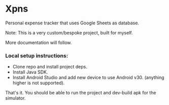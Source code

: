 # Xpns

Personal expense tracker that uses Google Sheets as database.

Note: This is a very custom/bespoke project, built for myself.

More documentation will follow.

### Local setup instructions:

- Clone repo and install project deps.
- Install Java SDK.
- Install Android Studio and add new device to use Android v30. (anything higher is not supported).

That's it. You should be able to run the project and dev-build apk for the simulator.
